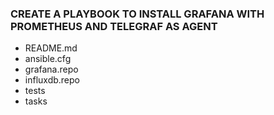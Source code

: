 ### CREATE A PLAYBOOK TO INSTALL GRAFANA WITH PROMETHEUS AND TELEGRAF AS AGENT

- README.md
- ansible.cfg
- grafana.repo
- influxdb.repo
- tests
- tasks
